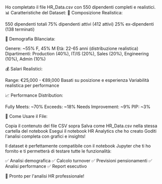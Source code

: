 Ho completato il file HR_Data.csv con 550 dipendenti completi e realistici.
📊 Caratteristiche del Dataset:
🎯 Composizione Realistica:

550 dipendenti totali
75% dipendenti attivi (412 attivi)
25% ex-dipendenti (138 terminati)

👥 Demografia Bilanciata:

Genere: ~55% F, 45% M
Età: 22-65 anni (distribuzione realistica)
Dipartimenti: Production (40%), IT/IS (20%), Sales (20%), Engineering (10%), Admin (10%)

💰 Salari Realistici:

Range: €25,000 - €89,000
Basati su posizione e esperienza
Variabilità realistica per performance

📈 Performance Distribution:

Fully Meets: ~70%
Exceeds: ~18%
Needs Improvement: ~9%
PIP: ~3%

🚀 Come Usare il File:

Copia il contenuto del file CSV sopra
Salva come HR_Data.csv nella stessa cartella del notebook
Esegui il notebook HR Analytics che ho creato
Goditi l'analisi completa con grafici e insights!

Il dataset è perfettamente compatibile con il notebook Jupyter che ti ho fornito e ti permetterà di testare tutte le funzionalità:

✅ Analisi demografica
✅ Calcolo turnover
✅ Previsioni pensionamenti
✅ Analisi performance
✅ Report esecutivo

🎯 Pronto per l'analisi HR professionale!